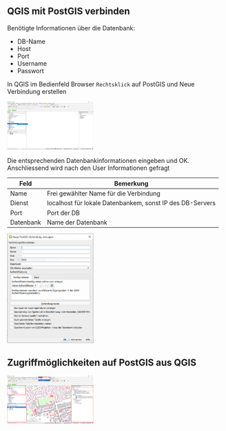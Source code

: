 ## QGIS mit PostGIS verbinden

Benötigte Informationen über die Datenbank:
- DB-Name
- Host
- Port
- Username
- Passwort


In QGIS im Bedienfeld Browser `Rechtsklick` auf PostGIS und Neue Verbindung erstellen

<img src="https://github.com/kratum/open_geodata_nrw/raw/master/images/04_01.PNG" alt="drawing" width="200"/>


Die entsprechenden Datenbankinformationen eingeben und OK. Anschliessend wird nach den User Informationen gefragt

Feld | Bemerkung
--- | ---
Name | Frei gewählter Name für die Verbindung
Dienst | localhost für lokale Datenbankem, sonst IP des DB-Servers
Port | Port der DB
Datenbank | Name der Datenbank


<img src="https://github.com/kratum/open_geodata_nrw/raw/master/images/04_02.PNG" alt="drawing" width="200"/>

## Zugriffmöglichkeiten auf PostGIS aus QGIS

<img src="https://github.com/kratum/open_geodata_nrw/raw/master/images/04_03.PNG" alt="drawing" width="200"/>

